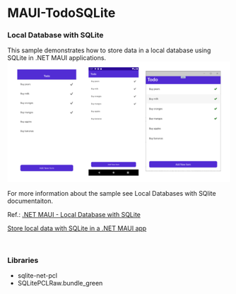 # MAUI-TodoSQLite

### Local Database with SQLite
This sample demonstrates how to store data in a local database using SQLite in .NET MAUI applications.
![Todo List](images/todo-list.png)

For more information about the sample see Local Databases with SQlite documentaiton.

Ref.: [.NET MAUI - Local Database with SQLite](https://github.com/dotnet/maui-samples/tree/main/6.0/Data/TodoSQLite)

[Store local data with SQLite in a .NET MAUI app](https://learn.microsoft.com/en-us/training/modules/store-local-data/)

&nbsp;

### Libraries

- sqlite-net-pcl
- SQLitePCLRaw.bundle_green